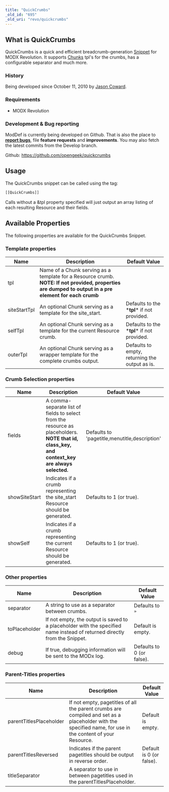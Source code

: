 ```yaml
---
title: "QuickCrumbs"
_old_id: "695"
_old_uri: "revo/quickcrumbs"
---
```


## What is QuickCrumbs

QuickCrumbs is a quick and efficient breadcrumb-generation [Snippet](developing-in-modx/basic-development/snippets "Snippets") for MODX Revolution. It supports [Chunks](making-sites-with-modx/structuring-your-site/chunks "Chunks") tpl's for the crumbs, has a configurable separator and much more.

### History

Being developed since October 11, 2010 by [Jason Coward](http://modx.com/extras/author/opengeek).

### Requirements

- MODX Revolution

### Development & Bug reporting

ModDef is currently being developed on Github. That is also the place to **[report bugs](https://github.com/opengeek/quickcrumbs/issues)**, file **feature requests** and **improvements**. You may also fetch the latest commits from the Develop branch.

Github: <https://github.com/opengeek/quickcrumbs>

## Usage

The QuickCrumbs snippet can be called using the tag:

``` php
[[QuickCrumbs]]
```

Calls without a &tpl property specified will just output an array listing of each resulting Resource and their fields.

## Available Properties

The following properties are available for the QuickCrumbs Snippet.

### Template properties

| Name         | Description                                                                                                                                            | Default Value                                  |
| ------------ | ------------------------------------------------------------------------------------------------------------------------------------------------------ | ---------------------------------------------- |
| tpl          | Name of a Chunk serving as a template for a Resource crumb. **NOTE: If not provided, properties are dumped to output in a pre element for each crumb** |                                                |
| siteStartTpl | An optional Chunk serving as a template for the site\_start.                                                                                           | Defaults to the \***tpl**\* if not provided.   |
| selfTpl      | An optional Chunk serving as a template for the current Resource crumb.                                                                                | Defaults to the \***tpl**\* if not provided.   |
| outerTpl     | An optional Chunk serving as a wrapper template for the complete crumbs output.                                                                        | Defaults to empty, returning the output as is. |

### Crumb Selection properties

| Name          | Description                                                                                                                                      | Default Value                                 |
| ------------- | ------------------------------------------------------------------------------------------------------------------------------------------------ | --------------------------------------------- |
| fields        | A comma-separate list of fields to select from the resource as placeholders. **NOTE that id, class\_key, and context\_key are always selected.** | Defaults to 'pagetitle,menutitle,description' |
| showSiteStart | Indicates if a crumb representing the site\_start Resource should be generated.                                                                  | Defaults to 1 (or true).                      |
| showSelf      | Indicates if a crumb representing the current Resource should be generated.                                                                      | Defaults to 1 (or true).                      |

### Other properties

| Name          | Description                                                                                                               | Default Value             |
| ------------- | ------------------------------------------------------------------------------------------------------------------------- | ------------------------- |
| separator     | A string to use as a separator between crumbs.                                                                            | Defaults to `»`           |
| toPlaceholder | If not empty, the output is saved to a placeholder with the specified name instead of returned directly from the Snippet. | Default is empty.         |
| debug         | If true, debugging information will be sent to the MODx log.                                                              | Defaults to 0 (or false). |

### Parent-Titles properties

| Name                    | Description                                                                                                                                               | Default Value            |
| ----------------------- | --------------------------------------------------------------------------------------------------------------------------------------------------------- | ------------------------ |
| parentTitlesPlaceholder | If not empty, pagetitles of all the parent crumbs are compiled and set as a placeholder with the specified name, for use in the content of your Resource. | Default is empty.        |
| parentTitlesReversed    | Indicates if the parent pagetitles should be output in reverse order.                                                                                     | Default is 0 (or false). |
| titleSeparator          | A separator to use in between pagetitles used in the parentTitlesPlaceholder.                                                                             |                          |